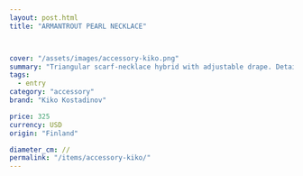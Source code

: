 ```yaml
---
layout: post.html
title: "ARMANTROUT PEARL NECKLACE"



cover: "/assets/images/accessory-kiko.png"
summary: "Triangular scarf-necklace hybrid with adjustable drape. Detailed with pearl-effect and hand-blown beads through leather-finished eyelets. Crafted in Italy from poplin shirting with a nylon net overlay and a 100% silk underside. Available in Oxford/Beads Pink Stripe/Red Pearl and Stripe Poplin/Beads Hazel Stripe/Beige Pearl."
tags:
  - entry
category: "accessory"
brand: "Kiko Kostadinov"

price: 325           
currency: USD  
origin: "Finland"

diameter_cm: //
permalink: "/items/accessory-kiko/"
---
```



